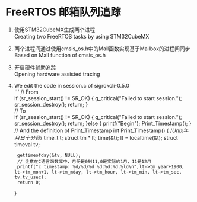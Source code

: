 # FreeRTOS 邮箱队列追踪

1. 使用STM32CubeMX生成两个进程  
   Creating two FreeRTOS tasks by using STM32CubeMX

2. 两个进程间通过使用cmsis_os.h中的Mail函数实现基于Mailbox的进程间同步  
   Based on Mail function of cmsis_os.h

3. 开启硬件辅助追踪  
   Opening hardware assisted tracing


4. We edit the code in session.c of sigrokcli-0.5.0   
   '''
   // From   
   if (sr_session_start() != SR_OK) {
        g_critical("Failed to start session.");
        sr_session_destroy();
        return;
    }    
   // To    
   if (sr_session_start() != SR_OK) {
        g_critical("Failed to start session.");
        sr_session_destroy();
        return;
    }else
    {
        printf("Begin");
        Print_Timestamp();
    }    
    // And the definition of Print_Timestamp
    int Print_Timestamp()
    {
        /*Unix年月日十分秒*/
        time_t t;
        struct tm * lt;
        time(&t);
        lt = localtime(&t);
        struct timeval tv;

        gettimeofday(&tv, NULL);
        // 注意在C语言函数库中，月份是0到11,0是实际的1月，11是12月
        printf("c timestamp: %d/%d/%d %d:%d:%d.%ld\n",lt->tm_year+1900, lt->tm_mon+1, lt->tm_mday, lt->tm_hour, lt->tm_min, lt->tm_sec, tv.tv_usec);
        return 0;
    }
    ```
